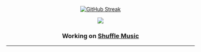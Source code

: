 <div id="header" align="center">
  
[![GitHub Streak](https://streak-stats.demolab.com?user=Dconcolato&theme=dark&background=45%2C43EBD2%2C0B6FEB)](https://git.io/streak-stats)
 <p "I Work on">
  <p align="center">
  <a href="https://skillicons.dev">
    <img src="https://skillicons.dev/icons?i=ae,au,ai,ps,pr,xd,arduino,azure,blender,c,cs,cpp,css,html,php,js,discord,dotnet,github,instagram,twitter,visualstudio,vscode,wordpress" />
  </a>
</p>
  
  <h3>Working on <a class="link" href="https://music.qspace.ml">Shuffle Music</a><br><hr>

